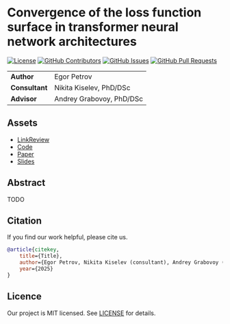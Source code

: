 # Convergence of the loss function surface in transformer neural network architectures

<!-- Change `modernTalker/2025-Project-182` to `intsystems/your-repository`-->
[![License](https://badgen.net/github/license/modernTalker/2025-Project-182?color=green)](https://github.com/modernTalker/2025-Project-182/blob/main/LICENSE)
[![GitHub Contributors](https://img.shields.io/github/contributors/modernTalker/2025-Project-182)](https://github.com/modernTalker/2025-Project-182/graphs/contributors)
[![GitHub Issues](https://img.shields.io/github/issues-closed/modernTalker/2025-Project-182.svg?color=0088ff)](https://github.com/modernTalker/2025-Project-182/issues)
[![GitHub Pull Requests](https://img.shields.io/github/issues-pr-closed/modernTalker/2025-Project-182.svg?color=7f29d6)](https://github.com/modernTalker/2025-Project-182/pulls)

<table>
    <tr>
        <td align="left"> <b> Author </b> </td>
        <td> Egor Petrov </td>
    </tr>
    <tr>
        <td align="left"> <b> Consultant </b> </td>
        <td> Nikita Kiselev, PhD/DSc </td>
    </tr>
    <tr>
        <td align="left"> <b> Advisor </b> </td>
        <td> Andrey Grabovoy, PhD/DSc </td>
    </tr>
</table>

## Assets

- [LinkReview](LINKREVIEW.md)
- [Code](code)
- [Paper](paper)
- [Slides](slides)

## Abstract

TODO

## Citation

If you find our work helpful, please cite us.
```BibTeX
@article{citekey,
    title={Title},
    author={Egor Petrov, Nikita Kiselev (consultant), Andrey Grabovoy (advisor)},
    year={2025}
}
```

## Licence

Our project is MIT licensed. See [LICENSE](LICENSE) for details.
